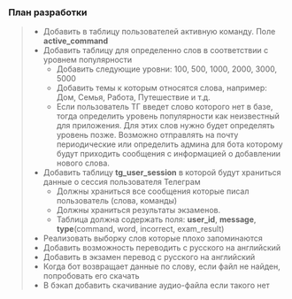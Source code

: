 ### План разработки

> - Добавить в таблицу пользователей активную команду. Поле **active_command**
> - Добавить таблицу для определенно слов в соответствии с уровнем популярности
>   - Добавить следующие уровни: 100, 500, 1000, 2000, 3000, 5000
>   - Добавить темы к которым относятся слова, например: Дом, Семья, Работа, Путешествие и т.д.
>   - Если пользователь ТГ введет слово которого нет в базе, тогда определить уровень популярности как неизвестный для 
> приложения. Для этих слов нужно будет определять уровень позже. Возможно отправлять на почту периодические или 
> определить админа для бота которому будут приходить сообщения с информацией о добавлении нового слова.
> - Добавить таблицу **tg_user_session** в которой будут храниться данные о сессия пользователя Телеграм
>   - Должны храниться все сообщения которые писал пользователь (слова, команды)
>   - Должны храниться результаты экзаменов. 
>   - Таблица должна содержать поля: **user_id**, **message**, **type**(command, word, incorrect, exam_result)
> - Реализовать выборку слов которые плохо запоминаются
> - Добавить возможность переводить с русского на английский
> - Добавить в экзамен перевод с русского на английский
> - Когда бот возвращает данные по слову, если файл не найден, попробовать его скачать
> - В бэкап добавить скачивание аудио-файла если такого нет